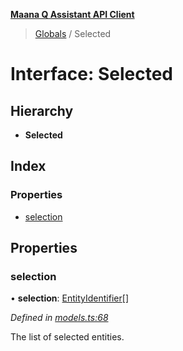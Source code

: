 **[Maana Q Assistant API Client](../README.md)**

> [Globals](../README.md) / Selected

# Interface: Selected

## Hierarchy

* **Selected**

## Index

### Properties

* [selection](selected.md#selection)

## Properties

### selection

•  **selection**: [EntityIdentifier](entityidentifier.md)[]

*Defined in [models.ts:68](https://github.com/maana-io/q-assistant-client/blob/develop/src/models.ts#L68)*

The list of selected entities.
